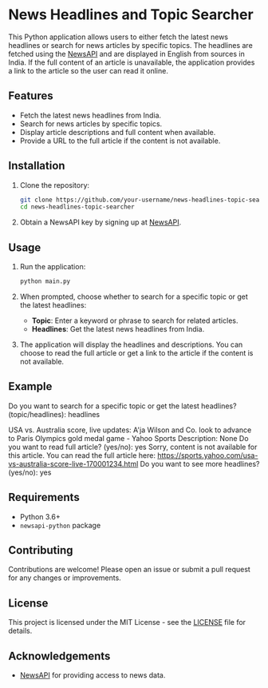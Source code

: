 # News Headlines and Topic Searcher

This Python application allows users to either fetch the latest news headlines or search for news articles by specific topics. The headlines are fetched using the [NewsAPI](https://newsapi.org/) and are displayed in English from sources in India. If the full content of an article is unavailable, the application provides a link to the article so the user can read it online.

## Features

- Fetch the latest news headlines from India.
- Search for news articles by specific topics.
- Display article descriptions and full content when available.
- Provide a URL to the full article if the content is not available.

## Installation

1. Clone the repository:

    ```bash
    git clone https://github.com/your-username/news-headlines-topic-searcher.git
    cd news-headlines-topic-searcher
    ```



2. Obtain a NewsAPI key by signing up at [NewsAPI](https://newsapi.org/register).


## Usage

1. Run the application:

    ```bash
    python main.py
    ```

2. When prompted, choose whether to search for a specific topic or get the latest headlines:

    - **Topic**: Enter a keyword or phrase to search for related articles.
    - **Headlines**: Get the latest news headlines from India.

3. The application will display the headlines and descriptions. You can choose to read the full article or get a link to the article if the content is not available.

## Example

Do you want to search for a specific topic or get the latest headlines? (topic/headlines): headlines

USA vs. Australia score, live updates: A'ja Wilson and Co. look to advance to Paris Olympics gold medal game - Yahoo Sports
Description: None
Do you want to read full article? (yes/no): yes
Sorry, content is not available for this article.
You can read the full article here: https://sports.yahoo.com/usa-vs-australia-score-live-170001234.html
Do you want to see more headlines? (yes/no): yes

## Requirements

- Python 3.6+
- `newsapi-python` package

## Contributing

Contributions are welcome! Please open an issue or submit a pull request for any changes or improvements.

## License

This project is licensed under the MIT License - see the [LICENSE](LICENSE) file for details.

## Acknowledgements

- [NewsAPI](https://newsapi.org/) for providing access to news data.
